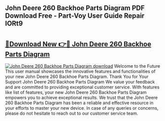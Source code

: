 ## John Deere 260 Backhoe Parts Diagram PDF Download Free - Part-Voy User Guide Repair IORt9

# <h2><a href="http://dfke5yq.blite.top/?on=John+Deere+260+Backhoe+Parts+Diagram">🔗Download New 👉🔴 John Deere 260 Backhoe Parts Diagram</a></h2>

[![John Deere 260 Backhoe Parts Diagram download](https://i.imgur.com/lujVjoI.png)](http://dfke5yq.blite.top/?on=John+Deere+260+Backhoe+Parts+Diagram)
Welcome to the Future This user manual showcases the innovative features and functionalities of your new John Deere 260 Backhoe Parts Diagram. Thank You for Your Support John Deere 260 Backhoe Parts Diagram We value your feedback and are committed to providing exceptional customer service. With features like list of features, your new John Deere 260 Backhoe Parts Diagram empowers you to achieve exceptional results. We trust that the John Deere 260 Backhoe Parts Diagram has been a reliable and effective resource in your efforts to master your new device. In case of any queries or concerns, please do not hesitate to reach out to our customer service team.
